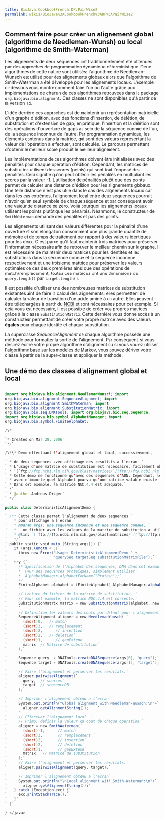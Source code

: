 ```yaml
---
title: BioJava:CookbookFrench:DP:PairWise2
permalink: wikis/BioJava%3ACookbookFrench%3ADP%3APairWise2
---
```


Comment faire pour créer un alignement global (algorithme de Needleman-Wunsh) ou local (algorithme de Smith-Waterman)
---------------------------------------------------------------------------------------------------------------------

Les alignements de deux séquences ont traditionnellement été obtenues
par des approches de programmation dynamique déterministique. Deux
algorithmes de cette nature sont utilisés: l'algorithme de
Needleman-Wunsch est utilisé pour des alignements globaux alors que
l'algorithme de Smith-Waterman a été développé pour les alignements
locaux. L'exemple ci-dessous vous montre comment faire l'un ou l'autre
grâce aux implémentations de chacun de ces algorithmes retrouvées dans
le package `org.biojava.bio.alignment`. Ces classes ne sont disponibles
qu'á partir de la version 1.5.

L'idée derrière ces approches est de maintenir un représentation
matricielle d'un graphe d'édition, avec des fonctions d'insertion, de
délétion, de substitution et d'extension de gap; en pratique,
l'insertion et la délétion sont des opérations d'ouverture de gaps au
sein de la séquence connue de l'un, de la séquence inconnue de l'autre.
Par programmation dynamique, les éléments contenus dans la matrice, qui
sont des valeurs représentant la valeur de l'opération à effectuer, sont
calculés. Le parcours permettant d'obtenir le meilleur score produit le
meilleur alignement.

Les implémentations de ces algorithmes doivent être initialisées avec
des pénalités pour chaque opération d'édition. Cependant, les matrices
de substitution utilisent des scores (points) qui sont tout l'opposé des
pénalités. Ceci signifie qu'on peut obtenir les pénalités en multipliant
les scores par la valeur -1. L'utilisation de pénalités plutôt que des
points permet de calculer une distance d'édition pour les alignements
globaux. Une telle distance n'est pas utile dans le cas des alignements
locaux car dans les cas extrêmes, l'alignement local entre deux
séquences pourrait n'avoir qu'un seul symbole de chaque séquence et par
conséquent avoir une valeur de distance de zéro. Voilà pourquoi les
alignements locaux utilisent les points plutôt que les pénalités.
Néanmoins, le constructeur de `SmithWaterman` demande des pénalités et
pas des points.

Les alignements utilisant des valeurs différentes pour la pénalité d'une
ouverture et son élongation consomment une plus grande quantité de
mémoire et de temps de traitement par rapport à des valeurs identiques
pour les deux. C'est parce qu'il faut maintenir trois matrices pour
préserver l'information nécessaire afin de retrouver le meilleur chemin
sur le graphe. Il est nécessaire de maintenir deux matrices pour les
identités et les substitutions dans la séquence connue et la séquence
inconnue respectivement et une troisieme mattrice pour préserver les
valeurs optimales de ces deux premières ainsi que des opérations de
match/remplacement; toutes ces matrices ont une dimensions de
`query.length()` par `target.length()`.

Il est possible d'utiliser une des nombreuses matrices de substitution
existantes ainf de faire la calcul des alignements; elles permettent de
calculer la valeur de transition d'un acide aminé à un autre. Elles
peuvent être téléchargées à partir du
[NCBI](ftp://ftp.ncbi.nlm.nih.gov/blast/matrices/) et sont nécessaires
pour cet exemple. Si cela vous est nécessaire, il est possible de créer
vos propres matrices grâce à la classe `SubstitutionMatrix`. Cette
dernière vous donne accès à un constructeur permettant de créer votre
propre matrice avec des valeurs **égales** pour chaque identité et
chaque substitution.

La superclasse *SequenceAlignment* de chaque algorithme possède une
méthode pour formatter la sortie de l'alignement. Par conséquent, si
vous désirez écrire votre propre algorithme d'alignment ou si vous
voulez utiliser [l'algorithme basé sur les modèles de
Markov](BioJava:CookbookFrench:DP:PairWise "wikilink"), vous pouvez
dériver votre classe à partir de la super-classe et appliquer la
méthode.

Une démo des classes d'alignement global et local
-------------------------------------------------

```java import java.io.File;

import org.biojava.bio.alignment.NeedlemanWunsch; import
org.biojava.bio.alignment.SequenceAlignment; import
org.biojava.bio.alignment.SmithWaterman; import
org.biojava.bio.alignment.SubstitutionMatrix; import
org.biojava.bio.seq.DNATools; import org.biojava.bio.seq.Sequence;
import org.biojava.bio.symbol.AlphabetManager; import
org.biojava.bio.symbol.FiniteAlphabet;

/\*

`* Created on Mar 28, 2006`  
`*/`

/\*\* Demo effectuant l'alignement global et local, successivement,

` * de deux sequences avec affichage des resultats a l'ecran. `  
` * L'usage d'une matrice de substitution est necessaire, facilement obtenues via`  
` * `[`ftp://ftp.ncbi.nlm.nih.gov/blast/matrices/`](ftp://ftp.ncbi.nlm.nih.gov/blast/matrices/)  
` * Cette demo ne fonctionne qu'avec des sequences d'ADN. Cependant, les algorithmes fonctionnent `  
` * avec n'importe quel Alphabet pourvu qu'une matrice valable existe `  
` * Dans cet exemple, la matrice NUC.4.4 est adequate.`  
` *`  
` * @author Andreas Dräger`  
` */`

public class DeterministicAlignmentDemo {

` /** Cette classe permet l'alignement de deux sequences `  
`   * pour affichage a l'ecran.`  
`   * @param args: une sequence inconnue et une sequence connue, `  
`   *   un fichier avec les valeurs de la matrice de subsitution a utiliser.`  
`   * @link `[`ftp://ftp.ncbi.nlm.nih.gov/blast/matrices/`](ftp://ftp.ncbi.nlm.nih.gov/blast/matrices/)  
`   */`  
` public static void main (String args[]) {`  
`   if (args.length < 3)`  
`     throw new Error("Usage: DeterministicAlignmentDemo " +`  
`                     "querySeq targetSeq substitutionMatrixFile");`  
`   try {`  
`     /* Specification de l'Alphabet des sequences, DNA dans cet exemple.`  
`     *  Pour des sequences proteiques, simplement utiliser`  
`     *  AlphabetManager.alphabetForName("Protein");`  
`     */      `  
`     FiniteAlphabet alphabet = (FiniteAlphabet) AlphabetManager.alphabetForName("DNA");`  
`     `  
`     // Lecture du fichier de la matrice de substitution. `  
`     // Pour cet exemple, la matrice NUC.4.4 est correcte.`  
`     SubstitutionMatrix matrix = new SubstitutionMatrix(alphabet, new File(args[2]));`  
`     `  
`     // Definition les valeurs des couts par defaut pour l'alignement global.`  
`     SequenceAlignment aligner = new NeedlemanWunsch( `  
`       (short)0,   // match`  
`       (short)3,   // remplacement`  
`       (short)2,      // insertion`  
`       (short)2,   // deletion`  
`       (short)1,      // gapExtend`  
`       matrix  // Matrice de substitution`  
`     );`

`     Sequence query  = DNATools.createDNASequence(args[0], "query");`  
`     Sequence target = DNATools.createDNASequence(args[1], "target");`

`     // Faire l'alignement et perserver les resultats.`  
`     aligner.pairwiseAlignment(`  
`       query,  // sources`  
`       target  // sequenceDB`  
`     );`

`     // Imprimer l'alignement obtenu a l'ecran`  
`     System.out.println("Global alignment with Needleman-Wunsch:\n"+`  
`       aligner.getAlignmentString());    `  
`     `  
`     // Effectuer l'alignement local. `  
`     // Primo, definir la valeur du cout de chaque operation.`  
`     aligner = new SmithWaterman(`  
`       (short)-1,      // match`  
`       (short)3,       // remplacement `  
`       (short)2,       // insertion`  
`       (short)2,       // deletion`  
`       (short)1,       // gapExtend`  
`       matrix   // Matrice de substitution`  
`     );`  
`     // Faire l'alignement et perserver les resultats.`  
`     aligner.pairwiseAlignment(query, target);`

`     // Imprimer l'alignement obtenu a l'ecran`  
`     System.out.println("\nLocal alignment with Smith-Waterman:\n"+`  
`       aligner.getAlignmentString());`  
`   } catch (Exception exc) {`  
`     exc.printStackTrace();`  
`   }`  
` }`

} </java>

